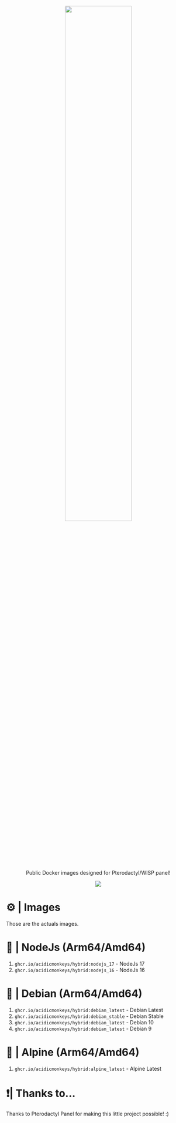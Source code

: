 <p align="center"><img src="https://i.imgur.com/BQlX7Wv.png" width=60% /></p>
<p align="center">Public Docker images designed for Pterodactyl/WISP panel!</p>
<p align="center"><img src="https://img.shields.io/badge/Made%20with-Docker-384d54" /></p>

# ⚙️ | Images
Those are the actuals images.
# 📢 | NodeJs (Arm64/Amd64)
1. `ghcr.io/acidicmonkeys/hybrid:nodejs_17` - NodeJs 17
2. `ghcr.io/acidicmonkeys/hybrid:nodejs_16` - NodeJs 16
# 📢 | Debian (Arm64/Amd64)
1. `ghcr.io/acidicmonkeys/hybrid:debian_latest` - Debian Latest
2. `ghcr.io/acidicmonkeys/hybrid:debian_stable` - Debian Stable
3. `ghcr.io/acidicmonkeys/hybrid:debian_latest` - Debian 10
4. `ghcr.io/acidicmonkeys/hybrid:debian_latest` - Debian 9
# 📢 | Alpine (Arm64/Amd64)
1. `ghcr.io/acidicmonkeys/hybrid:alpine_latest` - Alpine Latest

# ❗| Thanks to...
Thanks to Pterodactyl Panel for making this little project possible! :)